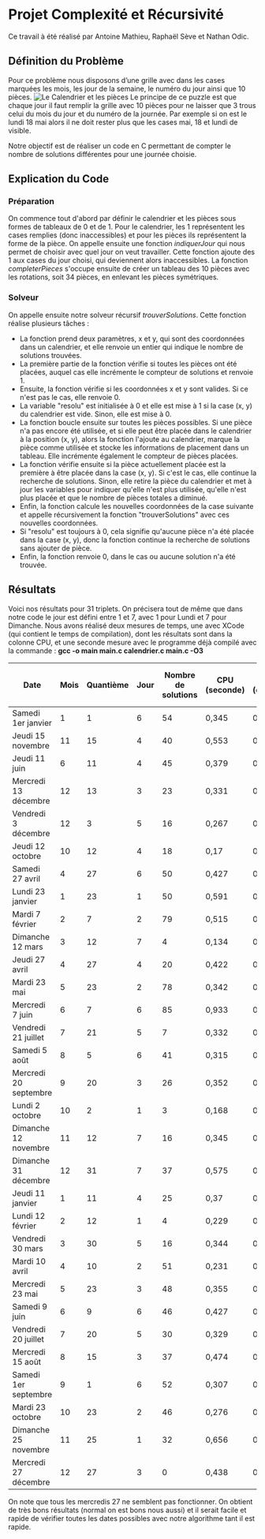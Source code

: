 # Projet Complexité et Récursivité

Ce travail à été réalisé par Antoine Mathieu, Raphaël Sève et Nathan Odic.


## Définition du Problème

Pour ce problème nous disposons d’une grille avec dans les cases marquées les mois, les jour de la semaine, le numéro du jour ainsi que 10 pièces.
![Le Calendrier et les pièces](https://img.staticdj.com/fc961127b84d191174ff7c95ce8ecce8.jpg)
Le principe de ce puzzle est que chaque jour il faut remplir la grille avec 10 pièces pour ne laisser que 3 trous celui du mois du jour et du numéro de la journée. Par exemple si on est le lundi 18 mai alors il ne doit rester plus que les cases mai, 18 et lundi de visible.

Notre objectif est de réaliser un code en C permettant de compter le nombre de solutions différentes pour une journée choisie.

## Explication du Code
### Préparation
On commence tout d'abord par définir le calendrier et les pièces sous formes de tableaux de 0 et de 1. Pour le calendrier, les 1 représentent les cases remplies (donc inaccessibles) et pour les pièces ils représentent la forme de la pièce.
On appelle ensuite une fonction *indiquerJour* qui nous permet de choisir avec quel jour on veut travailler. Cette fonction ajoute des 1 aux cases du jour choisi, qui deviennent alors inaccessibles.
La fonction *completerPieces* s'occupe ensuite de créer un tableau des 10 pièces avec les rotations, soit 34 pièces, en enlevant les pièces symétriques.

### Solveur

On appelle ensuite notre solveur récursif *trouverSolutions*.
Cette fonction réalise plusieurs tâches :

 - La fonction prend deux paramètres, x et y, qui sont des coordonnées dans un calendrier, et elle renvoie un entier qui indique le nombre de solutions trouvées.
 - La première partie de la fonction vérifie si toutes les pièces ont été placées, auquel cas elle incrémente le compteur de solutions et renvoie 1.
 - Ensuite, la fonction vérifie si les coordonnées x et y sont valides. Si ce n'est pas le cas, elle renvoie 0.
 - La variable "resolu" est initialisée à 0 et elle est mise à 1 si la case (x, y) du calendrier est vide. Sinon, elle est mise à 0.
- La fonction boucle ensuite sur toutes les pièces possibles. Si une pièce n'a pas encore été utilisée, et si elle peut être placée dans le calendrier à la position (x, y), alors la fonction l'ajoute au calendrier, marque la pièce comme utilisée et stocke les informations de placement dans un tableau. Elle incrémente également le compteur de pièces placées.
- La fonction vérifie ensuite si la pièce actuellement placée est la première à être placée dans la case (x, y). Si c'est le cas, elle continue la recherche de solutions. Sinon, elle retire la pièce du calendrier et met à jour les variables pour indiquer qu'elle n'est plus utilisée, qu'elle n'est plus placée et que le nombre de pièces totales a diminué.
- Enfin, la fonction calcule les nouvelles coordonnées de la case suivante et appelle récursivement la fonction "trouverSolutions" avec ces nouvelles coordonnées.
- Si "resolu" est toujours à 0, cela signifie qu'aucune pièce n'a été placée dans la case (x, y), donc la fonction continue la recherche de solutions sans ajouter de pièce.
- Enfin, la fonction renvoie 0, dans le cas ou aucune solution n'a été trouvée.

## Résultats
Voici nos résultats pour 31 triplets. On précisera tout de même que dans notre code le jour est défini entre 1 et 7, avec 1 pour Lundi et 7 pour Dimanche.
Nous avons réalisé deux mesures de temps, une avec XCode (qui contient le temps de compilation), dont les résultats sont dans la colonne CPU, et une seconde mesure avec le programme déjà compilé avec la commande :
**gcc -o main main.c calendrier.c main.c -O3**


| Date                  | Mois | Quantième | Jour | Nombre de solutions | CPU (seconde) | CPU (seconde) (compilation O3) |
| --------------------- | ---- | --------- | ---- | ------------------- | ------------- | ------------------------------ |
| Samedi 1er janvier    | 1    | 1         | 6    | 54                  | 0,345         | 0,08                           |
| Jeudi 15 novembre     | 11   | 15        | 4    | 40                  | 0,553         | 0,11                           |
| Jeudi 11 juin         | 6    | 11        | 4    | 45                  | 0,379         | 0,087                          |
| Mercredi 13 décembre  | 12   | 13        | 3    | 23                  | 0,331         | 0,077                          |
| Vendredi 3 décembre   | 12   | 3         | 5    | 16                  | 0,267         | 0,068                          |
| Jeudi 12 octobre      | 10   | 12        | 4    | 18                  | 0,17          | 0,049                          |
| Samedi 27 avril       | 4    | 27        | 6    | 50                  | 0,427         | 0,081                          |
| Lundi 23 janvier      | 1    | 23        | 1    | 50                  | 0,591         | 0,113                          |
| Mardi 7 février       | 2    | 7         | 2    | 79                  | 0,515         | 0,094                          |
| Dimanche 12 mars      | 3    | 12        | 7    | 4                   | 0,134         | 0,042                          |
| Jeudi 27 avril        | 4    | 27        | 4    | 20                  | 0,422         | 0,09                           |
| Mardi 23 mai          | 5    | 23        | 2    | 78                  | 0,342         | 0,079                          |
| Mercredi 7 juin       | 6    | 7         | 6    | 85                  | 0,933         | 0,166                          |
| Vendredi 21 juillet   | 7    | 21        | 5    | 7                   | 0,332         | 0,077                          |
| Samedi 5 août         | 8    | 5         | 6    | 41                  | 0,315         | 0,076                          |
| Mercredi 20 septembre | 9    | 20        | 3    | 26                  | 0,352         | 0,08                           |
| Lundi 2 octobre       | 10   | 2         | 1    | 3                   | 0,168         | 0,047                          |
| Dimanche 12 novembre  | 11   | 12        | 7    | 16                  | 0,345         | 0,079                          |
| Dimanche 31 décembre  | 12   | 31        | 7    | 37                  | 0,575         | 0,103                          |
| Jeudi 11 janvier      | 1    | 11        | 4    | 25                  | 0,37          | 0,082                          |
| Lundi 12 février      | 2    | 12        | 1    | 4                   | 0,229         | 0,06                           |
| Vendredi 30 mars      | 3    | 30        | 5    | 16                  | 0,344         | 0,078                          |
| Mardi 10 avril        | 4    | 10        | 2    | 51                  | 0,231         | 0,06                           |
| Mercredi 23 mai       | 5    | 23        | 3    | 48                  | 0,355         | 0,071                          |
| Samedi 9 juin         | 6    | 9         | 6    | 46                  | 0,427         | 0,076                          |
| Vendredi 20 juillet   | 7    | 20        | 5    | 30                  | 0,329         | 0,067                          |
| Mercredi 15 août      | 8    | 15        | 3    | 37                  | 0,474         | 0,09                           |
| Samedi 1er septembre  | 9    | 1         | 6    | 52                  | 0,307         | 0,064                          |
| Mardi 23 octobre      | 10   | 23        | 2    | 46                  | 0,276         | 0,056                          |
| Dimanche 25 novembre  | 11   | 25        | 1    | 32                  | 0,656         | 0,116                          |
| Mercredi 27 décembre  | 12   | 27        | 3    | 0                   | 0,438         | 0,093                          |


On note que tous les mercredis 27 ne semblent pas fonctionner.
On obtient de très bons résultats (normal on est bons nous aussi) et il serait facile et rapide de vérifier toutes les dates possibles avec notre algorithme tant il est rapide.
